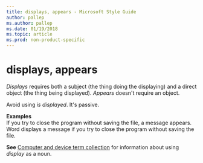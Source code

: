 ```yaml
---
title: displays, appears - Microsoft Style Guide
author: pallep
ms.author: pallep
ms.date: 01/19/2018
ms.topic: article
ms.prod: non-product-specific
---
```


# displays, appears

*Displays* requires both a subject (the thing doing the displaying) and a direct object (the thing being displayed). *Appears* doesn't require an object. 

Avoid using *is displayed*. It's passive.

**Examples**  
If you try to close the program without saving the file, a message appears.   
Word displays a message if you try to close the program without saving the file. 

**See** [Computer and device term collection](~/a-z-word-list-term-collections/term-collections/computer-device-terms.md) for information about using *display* as a noun.
